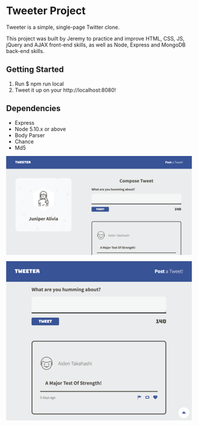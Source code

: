 # Tweeter Project

Tweeter is a simple, single-page Twitter clone.

This project was built by Jeremy to practice and improve HTML, CSS, JS, jQuery and AJAX front-end skills, as well as Node, Express and MongoDB back-end skills.

## Getting Started

1. Run $ npm run local
2. Tweet it up on your http://localhost:8080!

## Dependencies

- Express
- Node 5.10.x or above
- Body Parser
- Chance
- Md5

!['Screenshot of desktop Tweeter application'](https://github.com/jdhuot/tweeter/blob/master/docs/desktop.png?raw=true)

!['Screenshot of tablet Tweeter application'](https://github.com/jdhuot/tweeter/blob/master/docs/tablet.png?raw=true)
